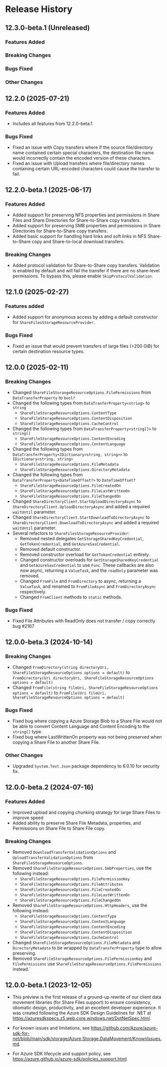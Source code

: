 # Release History

## 12.3.0-beta.1 (Unreleased)

### Features Added

### Breaking Changes

### Bugs Fixed

### Other Changes

## 12.2.0 (2025-07-21)

### Features Added
- Includes all features from 12.2.0-beta.1

### Bugs Fixed
- Fixed an issue with Copy transfers where if the source file/directory name contained certain special characters, the destination file name would incorrectly contain the encoded version of these characters.
- Fixed an issue with Upload transfers where file/directory names containing certain URL-encoded characters could cause the transfer to fail.

## 12.2.0-beta.1 (2025-06-17)

### Features Added
- Added support for preserving NFS properties and permissions in Share Files and Share Directories for Share-to-Share copy transfers.
- Added support for preserving SMB properties and permissions in Share Directories for Share-to-Share copy transfers.
- Added basic support for handling hard links and soft links in NFS Share-to-Share copy and Share-to-local download transfers.

### Breaking Changes
- Added protocol validation for Share-to-Share copy transfers. Validation is enabled by default and will fail the transfer if there are no share-level permissions. To bypass this, please enable `SkipProtocolValidation`.

## 12.1.0 (2025-02-27)

### Features added
- Added support for anonymous access by adding a default constructor for `ShareFilesStorageResourceProvider`.

### Bugs Fixed
- Fixed an issue that would prevent transfers of large files (>200 GiB) for certain destination resource types.

## 12.0.0 (2025-02-11)

### Breaking Changes
- Changed `ShareFileStorangeResourceOptions.FilePermissions` from `DataTransferProperty` to `bool?`
- Changed the following types from `DataTranferProperty<string>` to `string`
    - `ShareFileStorageResourceOptions.ContentType`
    - `ShareFileStorageResourceOptions.ContentDisposition`
    - `ShareFileStorageResourceOptions.CacheControl`
- Changed the following types from `DataTransferProperty<string[]>` to `string[]`
    - `ShareFileStorageResourceOptions.ContentEncoding`
    - `ShareFileStorageResourceOptions.ContentLanguage`
- Changed the following types from `DataTransferProperty<IDictionary<string, string>>` to `IDictionary<string, string>`
    - `ShareFileStorageResourceOptions.FileMetadata`
    - `ShareFileStorageResourceOptions.DirectoryMetadata`
- Changed the following types from `DataTransferProperty<DateTimeOffset?>` to `DateTimeOffset?`
    -  `ShareFileStorageResourceOptions.FileCreatedOn`
     - `ShareFileStorageResourceOptions.FileLastWrittenOn`
     - `ShareFileStorageResourceOptions.FileChangedOn`
- Changed `ShareDirectoryClient.StartUploadDirectoryAsync` to `ShareDirectoryClient.UploadDirectoryAsync` and added a required `waitUntil` parameter.
- Changed `ShareDirectoryClient.StartDownloadToDirectoryAsync` to `ShareDirectoryClient.DownloadToDirectoryAsync` and added a required `waitUntil` parameter.
- Several refactors to `ShareFilesStorageResourceProvider`:
  - Removed nested delegates `GetStorageSharedKeyCredential`, `GetTokenCredential`, and `GetAzureSasCredential`.
  - Removed default constructor.
  - Removed constructor overload for `GetTokenCredential` entirely.
  - Changed constructor overloads for `GetStorageSharedKeyCredential` and `GetAzureSasCredential` to use `Func`. These callbacks are also now async, returning a `ValueTask`, and the `readOnly` parameter was removed.
  - Changed `FromFile` and `FromDirectory` to async, returning a `ValueTask`, and renamed to `FromFileAsync` and `FromDirectoryAsync` respectively.
  - Changed `FromClient` methods to `static` methods.

### Bugs Fixed
- Fixed File Attributes with ReadOnly does not transfer / copy correctly bug #2167

## 12.0.0-beta.3 (2024-10-14)

### Breaking Changes
- Changed `FromDirectory(string directoryUri, ShareFileStorageResourceOptions options = default)` to `FromDirectory(Uri directoryUri, ShareFileStorageResourceOptions options = default)`
- Changed `FromFile(string fileUri, ShareFileStorageResourceOptions options = default)` to `FromFile(Uri fileUri, ShareFileStorageResourceOptions options = default)`

### Bugs Fixed
- Fixed bug where copying a Azure Storage Blob to a Share File would not be able to convert Content Language and Content Encoding to the `string[]` type.
- Fixed bug where LastWrittenOn property was not being preserved when copying a Share File to another Share File.

### Other Changes
- Upgraded `System.Text.Json` package dependency to 6.0.10 for security fix.

## 12.0.0-beta.2 (2024-07-16)

### Features Added
- Improved upload and copying chunking strategy for large Share Files to improve speed
- Added ability to preserve Share File Metadata, properties, and Permissions on Share File to Share File copy.

### Breaking Changes
  - Removed `DownloadTransferValidationOptions` and `UploadTransferValidationOptions` from `ShareFileStorageResourceOptions`.
  - Removed `ShareFileStorageResourceOptions.SmbProperties`, use the following instead:
      - `ShareFileStorageResourceOptions.FilePermissionKey`
      - `ShareFileStorageResourceOptions.FileAttributes`
      - `ShareFileStorageResourceOptions.FileCreatedOn`
      - `ShareFileStorageResourceOptions.FileLastWrittenOn`
      - `ShareFileStorageResourceOptions.FileChangedOn`
  - Removed `ShareFileStorageResourceOptions.HttpHeaders`, use the following instead:
      - `ShareFileStorageResourceOptions.ContentType`
      - `ShareFileStorageResourceOptions.ContentLanguage`
      - `ShareFileStorageResourceOptions.ContentEncoding`
      - `ShareFileStorageResourceOptions.ContentDisposition`
      - `ShareFileStorageResourceOptions.CacheControl`
  - Changed `ShareFileStorageResourceOptions.FileMetadata` and `DirectoryMetadata` to be wrapped by `DataTransferProperty` type to allow preserving.
  - Removed `ShareFileStorageResourceOptions.FilePermissionKey` and `FilePermissions` use `ShareFileStorageResourceOptions.FilePermissions` instead.`

## 12.0.0-beta.1 (2023-12-05)

- This preview is the first release of a ground-up rewrite of our client data movement
libraries (for Share Files support) to ensure consistency, idiomatic design, productivity, and an
excellent developer experience.  It was created following the Azure SDK Design
Guidelines for .NET at https://azuresdkspecs.z5.web.core.windows.net/DotNetSpec.html.

- For known issues and limitations, see https://github.com/Azure/azure-sdk-for-net/blob/main/sdk/storage/Azure.Storage.DataMovement/KnownIssues.md.

- For Azure SDK lifecycle and support policy, see https://azure.github.io/azure-sdk/policies_support.html.
